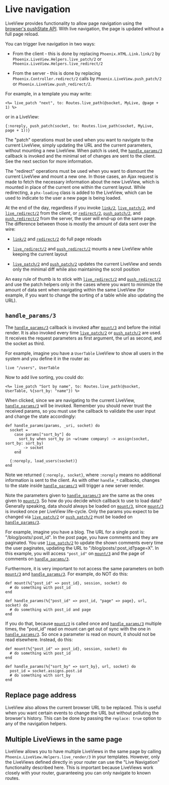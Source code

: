 # Live navigation

LiveView provides functionality to allow page navigation using the
[browser's pushState API](https://developer.mozilla.org/en-US/docs/Web/API/History_API).
With live navigation, the page is updated without a full page reload.

You can trigger live navigation in two ways:

  * From the client - this is done by replacing `Phoenix.HTML.Link.link/2`
    by `Phoenix.LiveView.Helpers.live_patch/2` or
    `Phoenix.LiveView.Helpers.live_redirect/2`

  * From the server - this is done by replacing `Phoenix.Controller.redirect/2` calls
    by `Phoenix.LiveView.push_patch/2` or `Phoenix.LiveView.push_redirect/2`.

For example, in a template you may write:

    <%= live_patch "next", to: Routes.live_path(@socket, MyLive, @page + 1) %>

or in a LiveView:

    {:noreply, push_patch(socket, to: Routes.live_path(socket, MyLive, page + 1))}

The "patch" operations must be used when you want to navigate to the
current LiveView, simply updating the URL and the current parameters,
without mounting a new LiveView. When patch is used, the
[`handle_params/3`](`c:Phoenix.LiveView.handle_params/3`) callback is
invoked and the minimal set of changes are sent to the client.
See the next section for more information.

The "redirect" operations must be used when you want to dismount the
current LiveView and mount a new one. In those cases, an Ajax request
is made to fetch the necessary information about the new LiveView,
which is mounted in place of the current one within the current layout.
While redirecting, a `phx-loading` class is added to the LiveView,
which can be used to indicate to the user a new page is being loaded.

At the end of the day, regardless if you invoke [`link/2`](`Phoenix.HTML.Link.link/2`),
[`live_patch/2`](`Phoenix.LiveView.Helpers.live_patch/2`),
and [`live_redirect/2`](`Phoenix.LiveView.Helpers.live_redirect/2`) from the client,
or [`redirect/2`](`Phoenix.Controller.redirect/2`),
[`push_patch/2`](`Phoenix.LiveView.push_patch/2`),
and [`push_redirect/2`](`Phoenix.LiveView.push_redirect/2`) from the server,
the user will end-up on the same page. The difference between those is mostly
the amount of data sent over the wire:

  * [`link/2`](`Phoenix.HTML.Link.link/2`) and
    [`redirect/2`](`Phoenix.Controller.redirect/2`) do full page reloads

  * [`live_redirect/2`](`Phoenix.LiveView.Helpers.live_redirect/2`) and
  [`push_redirect/2`](`Phoenix.LiveView.push_redirect/2`) mounts a new LiveView while
    keeping the current layout

  * [`live_patch/2`](`Phoenix.LiveView.Helpers.live_patch/2`) and
    [`push_patch/2`](`Phoenix.LiveView.push_patch/2`) updates the current LiveView
    and sends only the minimal diff while also maintaining the scroll position

An easy rule of thumb is to stick with
[`live_redirect/2`](`Phoenix.LiveView.Helpers.live_redirect/2`) and
[`push_redirect/2`](`Phoenix.LiveView.push_redirect/2`) and use the patch
helpers only in the cases where you want to minimize the
amount of data sent when navigating within the same LiveView (for example,
if you want to change the sorting of a table while also updating the URL).

## `handle_params/3`

The [`handle_params/3`](`c:Phoenix.LiveView.handle_params/3`) callback is invoked
after [`mount/3`](`c:Phoenix.LiveView.mount/3`) and before the initial render.
It is also invoked every time [`live_patch/2`](`Phoenix.LiveView.Helpers.live_patch/2`)
or [`push_patch/2`](`Phoenix.LiveView.push_patch/2`) are used.
It receives the request parameters as first argument, the url as second,
and the socket as third.

For example, imagine you have a `UserTable` LiveView to show all users in
the system and you define it in the router as:

    live "/users", UserTable

Now to add live sorting, you could do:

    <%= live_patch "Sort by name", to: Routes.live_path(@socket, UserTable, %{sort_by: "name"}) %>

When clicked, since we are navigating to the current LiveView,
[`handle_params/3`](`c:Phoenix.LiveView.handle_params/3`) will be invoked.
Remember you should never trust the received params, so you must use the callback to
validate the user input and change the state accordingly:

    def handle_params(params, _uri, socket) do
      socket =
        case params["sort_by"] do
          sort_by when sort_by in ~w(name company) -> assign(socket, sort_by: sort_by)
          _ -> socket
        end

      {:noreply, load_users(socket)}
    end

Note we returned `{:noreply, socket}`, where `:noreply` means no
additional information is sent to the client. As with other `handle_*`
callbacks, changes to the state inside
[`handle_params/3`](`c:Phoenix.LiveView.handle_params/3`) will trigger
a new server render.

Note the parameters given to [`handle_params/3`](`c:Phoenix.LiveView.handle_params/3`)
are the same as the ones given to [`mount/3`](`c:Phoenix.LiveView.mount/3`).
So how do you decide which callback to use to load data?
Generally speaking, data should always be loaded on [`mount/3`](`c:Phoenix.LiveView.mount/3`),
since [`mount/3`](`c:Phoenix.LiveView.mount/3`) is invoked once per LiveView life-cycle.
Only the params you expect to be changed via
[`live_patch/2`](`Phoenix.LiveView.Helpers.live_patch/2`) or
[`push_patch/2`](`Phoenix.LiveView.push_patch/2`) must be loaded on
[`handle_params/3`](`c:Phoenix.LiveView.handle_params/3`).

For example, imagine you have a blog. The URL for a single post is:
"/blog/posts/:post_id". In the post page, you have comments and they are paginated.
You use [`live_patch/2`](`Phoenix.LiveView.Helpers.live_patch/2`) to update the shown
comments every time the user paginates, updating the URL to "/blog/posts/:post_id?page=X".
In this example, you will access `"post_id"` on [`mount/3`](`c:Phoenix.LiveView.mount/3`) and
the page of comments on [`handle_params/3`](`c:Phoenix.LiveView.handle_params/3`).

Furthermore, it is very important to not access the same parameters on both
[`mount/3`](`c:Phoenix.LiveView.mount/3`) and
[`handle_params/3`](`c:Phoenix.LiveView.handle_params/3`).
For example, do NOT do this:

    def mount(%{"post_id" => post_id}, session, socket) do
      # do something with post_id
    end

    def handle_params(%{"post_id" => post_id, "page" => page}, url, socket) do
      # do something with post_id and page
    end

If you do that, because [`mount/3`](`c:Phoenix.LiveView.mount/3`) is called once and
[`handle_params/3`](`c:Phoenix.LiveView.handle_params/3`) multiple times, the "post_id"
read on mount can get out of sync with the one in
[`handle_params/3`](`c:Phoenix.LiveView.handle_params/3`).
So once a parameter is read on mount, it should not be read elsewhere. Instead, do this:

    def mount(%{"post_id" => post_id}, session, socket) do
      # do something with post_id
    end

    def handle_params(%{"sort_by" => sort_by}, url, socket) do
      post_id = socket.assigns.post.id
      # do something with sort_by
    end

## Replace page address

LiveView also allows the current browser URL to be replaced. This is useful when you
want certain events to change the URL but without polluting the browser's history.
This can be done by passing the `replace: true` option to any of the navigation helpers.

## Multiple LiveViews in the same page

LiveView allows you to have multiple LiveViews in the same page by calling
`Phoenix.LiveView.Helpers.live_render/3` in your templates. However, only
the LiveViews defined directly in your router can use the "Live Navigation"
functionality described here. This is important because LiveViews work
closely with your router, guaranteeing you can only navigate to known
routes.
